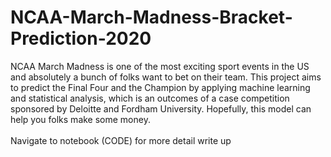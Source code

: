 # NCAA-March-Madness-Bracket-Prediction-2020
NCAA March Madness is one of the most exciting sport events in the US and absolutely a bunch of folks want to bet on their team. This project aims to predict the Final Four and the Champion by applying machine learning and statistical analysis, which is an outcomes of a case competition sponsored by Deloitte and Fordham University. Hopefully, this model can help you folks make some money. 
<br><br>
Navigate to notebook (CODE) for more detail write up 
<br><br>
